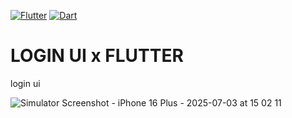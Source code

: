 [![Flutter](https://img.shields.io/badge/Flutter-3.35.6-blue?logo=flutter&logoColor=white)](https://flutter.dev/)
[![Dart](https://img.shields.io/badge/Dart-3.9.2-blue?logo=dart&logoColor=white)](https://dart.dev/)

# LOGIN UI x FLUTTER
login ui

![Simulator Screenshot - iPhone 16 Plus - 2025-07-03 at 15 02 11](https://github.com/user-attachments/assets/dfde1623-c83f-400f-a448-beefafe59b08)



